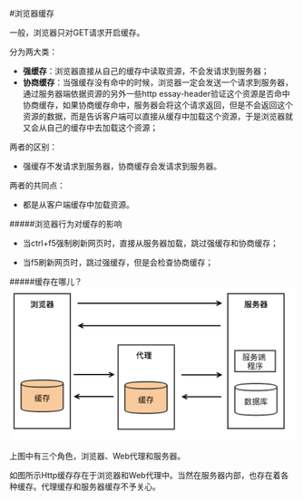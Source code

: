 #浏览器缓存

一般，浏览器只对GET请求开启缓存。

分为两大类：
* **强缓存**：浏览器直接从自己的缓存中读取资源，不会发请求到服务器；
* **协商缓存**：当强缓存没有命中的时候，浏览器一定会发送一个请求到服务器，通过服务器端依据资源的另外一些http essay-header验证这个资源是否命中协商缓存，如果协商缓存命中，服务器会将这个请求返回，但是不会返回这个资源的数据，而是告诉客户端可以直接从缓存中加载这个资源，于是浏览器就又会从自己的缓存中去加载这个资源；

两者的区别：
* 强缓存不发请求到服务器，协商缓存会发请求到服务器。

两者的共同点：
* 都是从客户端缓存中加载资源。

#####浏览器行为对缓存的影响

* 当ctrl+f5强制刷新网页时，直接从服务器加载，跳过强缓存和协商缓存；

* 当f5刷新网页时，跳过强缓存，但是会检查协商缓存；

#####缓存在哪儿？
![](cache1.png)

上图中有三个角色，浏览器、Web代理和服务器。

如图所示Http缓存存在于浏览器和Web代理中。当然在服务器内部，也存在着各种缓存。代理缓存和服务器缓存不予关心。


